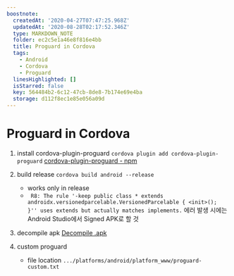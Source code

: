 ```yaml
---
boostnote:
  createdAt: '2020-04-27T07:47:25.968Z'
  updatedAt: '2020-08-28T02:17:52.346Z'
  type: MARKDOWN_NOTE
  folder: ec2c5e1a46e8f816e4bb
  title: Proguard in Cordova
  tags:
    - Android
    - Cordova
    - Proguard
  linesHighlighted: []
  isStarred: false
  key: 564484b2-6c12-47cb-8de8-7b174e69e4ba
  storage: d112f8ec1e85e056a09d
---
```


Proguard in Cordova
===
1. install cordova-plugin-proguard
`cordova plugin add cordova-plugin-proguard`
[cordova-plugin-proguard - npm](https://www.npmjs.com/package/cordova-plugin-proguard)

2. build release
`cordova build android --release`
    - works only in release
    - `
R8: The rule '-keep public class * extends androidx.versionedparcelable.VersionedParcelable {
  <init>();
}'' uses extends but actually matches implements.`
에러 발생 시에는 Android Studio에서 Signed APK로 할 것


3. decompile apk
[Decompile .apk](:note:b5a7efe7-2c20-450a-b741-dc078080463e)

4. custom proguard
    - file location
    `.../platforms/android/platform_www/proguard-custom.txt`